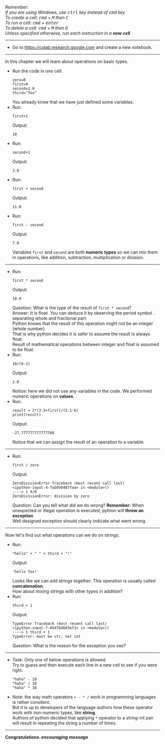 *Remember:*  
*If you are using Windows, use <kbd>ctrl</kbd> key instead of <kbd>cmd</kbd> key*  
*To create a cell: <kbd>cmd</kbd> + <kbd>M</kbd> then <kbd>C</kbd>*  
*To run a cell: <kbd>cmd</kbd> + <kbd>enter</kbd>*  
*To delete a cell: <kbd>cmd</kbd> + <kbd>M</kbd> then <kbd>D</kbd>*  
*Unless specified otherwise, run each instruction in a **new cell***

---
* Go to https://colab.research.google.com and create a new notebook.

---
In this chapter we will learn about operations on basic types.  
* Run the code in one cell:  
  ```
  zero=0
  first=9
  second=2.0
  third="fox"
  ```  
  You already know that we have just defined some variables.  
* Run:
  ```
  first+1
  ```  
  Output:  
  ```
  10
  ```
* Run:
  ```
  second+1
  ```  
  Output:  
  ```
  3.0
  ```
* Run:
  ```
  first + second
  ```  
  Output:  
  ```
  11.0
  ```
* Run:
  ```
  first - second
  ```  
  Output:  
  ```
  7.0
  ```  
  Variables `first` and `second` are both **numeric types** so we can mix them in operations, like addition, subtraction, multiplication or division.
---
* Run:
  ```
  first * second
  ```  
  Output:
  ```
  18.0
  ```
  Question: What is the type of the result of `first * second`?  
  Answer: It is float. You can deduce it by observing the period symbol `.` separating whole and fractional part.  
  Python knows that the result of this operation might not be an integer (whole number).  
  That is why python decides it is safer to assume the result is always float.  
  Result of mathematical operations between integer and float is assumed to be float.
* Run:
  ```
  10/(6-1)
  ```  
  Output:  
  ```
  2.0
  ```  
  Notice: here we did not use any variables in the code. We performed numeric operations on **values**.
* Run:
  ```
  result = 2*(3.5+first)/(5.1-6)
  print(result)
  ```  
  Output:
  ```
  -27.777777777777768
  ```  
  Notice that we can assign the result of an operation to a variable.  
---
* Run:
  ```
  first / zero
  ```  
  Output:  
  ```
  ZeroDivisionError Traceback (most recent call last)
  <ipython-input-4-7a5050487faa> in <module>()
  ----> 1 9/0
  ZeroDivisionError: division by zero
  ```  
  Question: Can you tell what did we do wrong?
  **Remember:** When unexpected or illegal operation is executed, python will **throw an exception**  
  Well designed exception should clearly indicate what went wrong.  
---
Now let's find out what operations can we do on strings.  
* Run:
  ```
  "hello" + " " + third + "!"
  ```  
  Output:
  ```
  'hello fox!'
  ```  
  Looks like we can add strings together. This operation is usually called **concatenation**.  
How about mixing strings with other types in addition?  
* Run:
  ```
  third + 1
  ```  
  Output:
  ```
  TypeError Traceback (most recent call last)
  <ipython-input-7-05d7bd683ef1> in <module>()
  ----> 1 third + 1
  TypeError: must be str, not int
  ```  
  Question: What is the reason for the exception you see?  
---
* Task: Only one of below operations is allowed.  
  Try to guess and then execute each line in a new cell to see if you were right.
  ```
  "haha" - 10
  "haha" / 10
  "haha" * 10
  ```
* Note: the way math operators `+ - * /` work in programming languages is rather consitent.  
  But it is up to developers of the language authors how these operator work with non-numeric types, like **string**.  
  Authors of python decided that applying `*` operator to a string-int pair will result in repeating the string a number of times.  
---
  **Congratulations. _encouraging message_**
  
